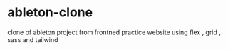 # ableton-clone
clone of ableton project from frontned practice website using flex , grid , sass and tailwind

